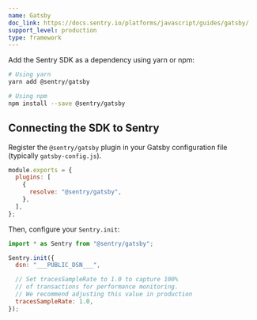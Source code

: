 ```yaml
---
name: Gatsby
doc_link: https://docs.sentry.io/platforms/javascript/guides/gatsby/
support_level: production
type: framework
---
```


Add the Sentry SDK as a dependency using yarn or npm:

```bash
# Using yarn
yarn add @sentry/gatsby

# Using npm
npm install --save @sentry/gatsby
```

## Connecting the SDK to Sentry

Register the `@sentry/gatsby` plugin in your Gatsby configuration file (typically `gatsby-config.js`).

```javascript {filename:gatsby-config.js}
module.exports = {
  plugins: [
    {
      resolve: "@sentry/gatsby",
    },
  ],
};
```

Then, configure your `Sentry.init`:

```javascript {filename:sentry.config.js}
import * as Sentry from "@sentry/gatsby";

Sentry.init({
  dsn: "___PUBLIC_DSN___",

  // Set tracesSampleRate to 1.0 to capture 100%
  // of transactions for performance monitoring.
  // We recommend adjusting this value in production
  tracesSampleRate: 1.0,
});
```
